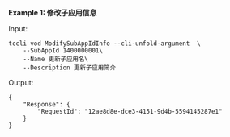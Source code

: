 **Example 1: 修改子应用信息**



Input: 

```
tccli vod ModifySubAppIdInfo --cli-unfold-argument  \
    --SubAppId 1400000001\
    --Name 更新子应用名\
    --Description 更新子应用简介
```

Output: 
```
{
    "Response": {
        "RequestId": "12ae8d8e-dce3-4151-9d4b-5594145287e1"
    }
}
```

